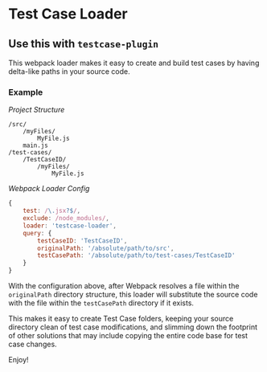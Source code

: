 # Test Case Loader

## Use this with `testcase-plugin`

This webpack loader makes it easy to create and build test cases by having delta-like paths in your source code.


### Example

*Project Structure*

```
/src/
	/myFiles/
		MyFile.js
	main.js
/test-cases/
	/TestCaseID/
		/myFiles/
			MyFile.js
```

*Webpack Loader Config*
```javascript
{
    test: /\.jsx?$/,
    exclude: /node_modules/,
    loader: 'testcase-loader',
    query: {
        testCaseID: 'TestCaseID',
        originalPath: '/absolute/path/to/src',
        testCasePath: '/absolute/path/to/test-cases/TestCaseID'
    }
}
```

With the configuration above, after Webpack resolves a file within the `originalPath` directory structure, this loader will substitute the source code with the file within the `testCasePath` directory if it exists.

This makes it easy to create Test Case folders, keeping your source directory clean of test case modifications, and slimming down the footprint of other solutions that may include copying the entire code base for test case changes.

Enjoy!
